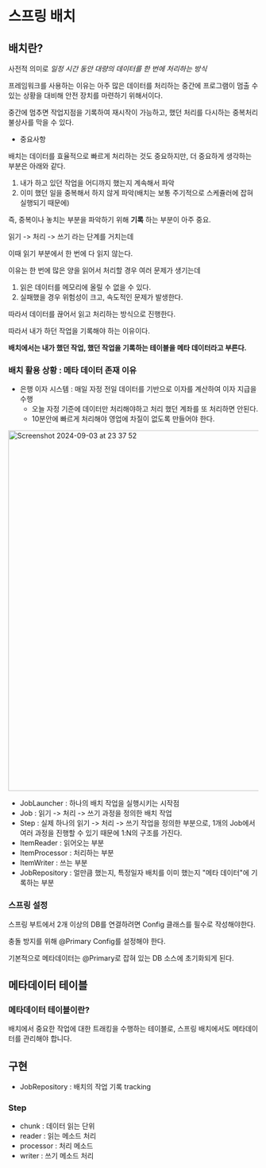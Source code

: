 # 스프링 배치

## 배치란?

사전적 의미로 *일정 시간 동안 대량의 데이터를 한 번에 처리하는 방식*

프레임워크를 사용하는 이유는 아주 많은 데이터를 처리하는 중간에 프로그램이 멈출 수 있는 상황을 대비해 안전 장치를 마련하기 위해서이다.

중간에 멈추면 작업지점을 기록하여 재시작이 가능하고, 했던 처리를 다시하는 중복처리 불상사를 막을 수 있다.

* 중요사항

배치는 데이터를 효율적으로 빠르게 처리하는 것도 중요하지만, 더 중요하게 생각하는 부분은 아래와 같다.

1. 내가 하고 있던 작업을 어디까지 했는지 계속해서 파악
2. 이미 했던 일을 중복해서 하지 않게 파악(배치는 보통 주기적으로 스케쥴러에 잡혀 실행되기 때문에)

즉, 중복이나 놓치는 부분을 파악하기 위해 **기록** 하는 부분이 아주 중요.

읽기 -> 처리 -> 쓰기 라는 단계를 거치는데

이때 읽기 부분에서 한 번에 다 읽지 않는다.

이유는 한 번에 많은 양을 읽어서 처리할 경우 여러 문제가 생기는데

1. 읽은 데이터를 메모리에 올릴 수 없을 수 있다.
2. 실패했을 경우 위험성이 크고, 속도적인 문제가 발생한다.

따라서 데이터를 끊어서 읽고 처리하는 방식으로 진행한다.

따라서 내가 하던 작업을 기록해야 하는 이유이다.

**배치에서는 내가 했던 작업, 했던 작업을 기록하는 테이블을 메타 데이터라고 부른다.**

### 배치 활용 상황 : 메타 데이터 존재 이유

* 은행 이자 시스템 : 매일 자정 전일 데이터를 기반으로 이자를 계산하여 이자 지급을 수행
    * 오늘 자정 기준에 데이터만 처리해야하고 처리 했던 계좌를 또 처리하면 안된다.
    * 10분안에 빠르게 처리해야 영업에 차질이 없도록 만들어야 한다.

<img width="726" alt="Screenshot 2024-09-03 at 23 37 52" src="https://github.com/user-attachments/assets/0d39688f-3cf5-4af0-821e-593f6e475075">

* JobLauncher : 하나의 배치 작업을 실행시키는 시작점
* Job : 읽기 -> 처리 -> 쓰기 과정을 정의한 배치 작업
* Step : 실제 하나의 읽기 -> 처리 -> 쓰기 작업을 정의한 부분으로, 1개의 Job에서 여러 과정을 진행할 수 있기 때문에 1:N의 구조를 가진다.
* ItemReader : 읽어오는 부분
* ItemProcessor : 처리하는 부분
* ItemWriter : 쓰는 부분
* JobRepository : 얼만큼 했는지, 특정일자 배치를 이미 했는지 "메타 데이터"에 기록하는 부분

### 스프링 설정

스프링 부트에서 2개 이상의 DB를 연결하려면 Config 클래스를 필수로 작성해야한다.

충돌 방지를 위해 @Primary Config를 설정해야 한다.

기본적으로 메타데이터는 @Primary로 잡혀 있는 DB 소스에 초기화되게 된다.

## 메타데이터 테이블

### 메타데이터 테이블이란?

배치에서 중요한 작업에 대한 트래킹을 수행하는 테이블로, 스프링 배치에서도 메타데이터를 관리해야 합니다.

## 구현

* JobRepository : 배치의 작업 기록 tracking

### Step

* chunk : 데이터 읽는 단위
* reader : 읽는 메소드 처리
* processor : 처리 메소드
* writer : 쓰기 메소드 처리




